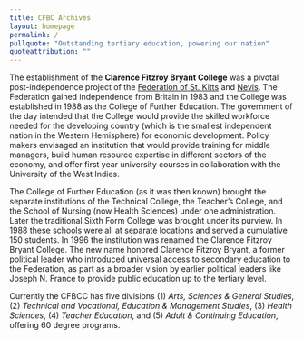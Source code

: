```yaml
---
title: CFBC Archives
layout: homepage
permalink: /
pullquote: "Outstanding tertiary education, powering our nation"
quoteattribution: ""
---
```


The establishment of the **Clarence Fitzroy Bryant College** was a pivotal post-independence project of the [Federation of St. Kitts](https://www.stkittstourism.kn/) and [Nevis](https://nevisisland.com/). The Federation gained independence from Britain in 1983 and the College was established in 1988 as the College of Further Education. The government of the day intended that the College would provide the skilled workforce needed for the developing country (which is the smallest independent nation in the Western Hemisphere) for economic development. Policy makers envisaged an institution that would provide training for middle managers, build human resource expertise in different sectors of the economy, and offer first year university courses in collaboration with the University of the West Indies.

The College of Further Education (as it was then known) brought the separate institutions of the Technical College, the Teacher’s College, and the School of Nursing (now Health Sciences) under one administration. Later the traditional Sixth Form College was brought under its purview. In 1988 these schools were all at separate locations and served a cumulative 150 students. In 1996 the institution was renamed the Clarence Fitzroy Bryant College. The new name honored Clarence Fitzroy Bryant, a former political leader who introduced universal access to secondary education to the Federation, as part as a broader vision by earlier political leaders like Joseph N. France to provide public education up to the tertiary level.

Currently the CFBCC has five divisions (1) *Arts, Sciences & General Studies*, (2) *Technical and Vocational, Education & Management Studies*, (3) *Health Sciences*, (4) *Teacher Education*, and (5) *Adult & Continuing Education*, offering 60 degree programs.
